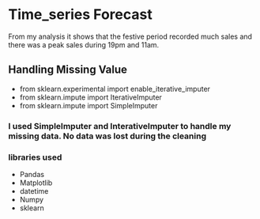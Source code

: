 # Time_series Forecast
From my analysis it shows that the festive period recorded much sales and there was a peak sales during 19pm and 11am. 
## Handling Missing Value
* from sklearn.experimental import enable_iterative_imputer
* from sklearn.impute import IterativeImputer
* from sklearn.impute import SimpleImputer
### I used SimpleImputer and InterativeImputer to handle my missing data. No data was lost during the cleaning

### libraries used
* Pandas
* Matplotlib
* datetime
* Numpy
* sklearn
